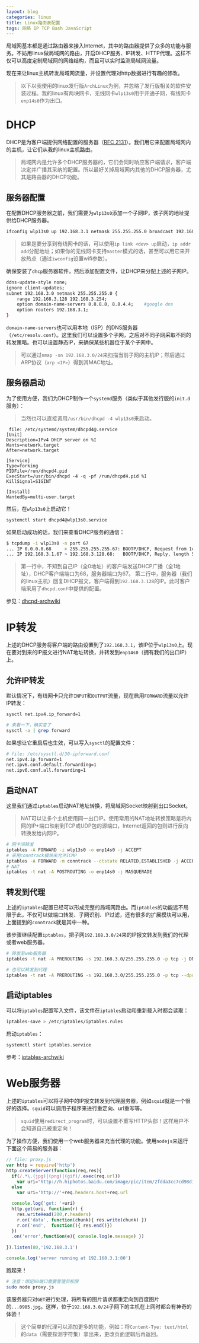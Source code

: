 ```yaml
---
layout: blog
categories: linux
title: Linux路由表配置
tags: 网络 IP TCP Bash JavaScript
---
```


局域网基本都是通过路由器来接入Internet，其中的路由器提供了众多的功能与服务。不妨用linux做局域网的路由，开启DHCP服务、IP转发、HTTP代理。这样不仅可以高度定制局域网的网络结构，而且可以实时监测局域网流量。

现在来让linux主机转发局域网流量，并设置代理对http数据进行有趣的修改。

> 以下以我使用的linux发行版`ArchLinux`为例，并忽略了发行版相关的软件安装过程。我的linux有两块网卡，无线网卡`wlp13s0`用于开通子网，有线网卡`enp14s0`作为出口。

# DHCP

DHCP是为客户端提供网络配置的服务器（[RFC 2131](https://www.ietf.org/rfc/rfc2131.txt)）。我们用它来配置局域网内的主机，让它们从我的linux主机路由。

> 局域网内是允许多个DHCP服务器的，它们会同时响应客户端请求，客户端决定并广播其采纳的配置。所以最好关掉局域网内其他的DHCP服务器，尤其是路由器的DHCP功能。

## 服务器配置

在配置DHCP服务器之前，我们需要为`wlp13s0`添加一个子网IP，该子网的地址提供给DHCP服务器。

```bash
ifconfig wlp13s0 up 192.168.3.1 netmask 255.255.255.0 broadcast 192.168.3.255
```

> 如果是要分享到有线网卡的话，可以使用`ip link <dev> up`启动，`ip addr add`分配地址；如果你的无线网卡支持`master`模式的话，甚至可以用它来开放热点（通过`iwconfig`设置wifi参数）。

确保安装了`dhcp`服务器软件，然后添加配置文件，让DHCP来分配上述的子网IP。

```bash
ddns-update-style none;
ignore client-updates;
subnet 192.168.3.0 netmask 255.255.255.0 {
    range 192.168.3.128 192.168.3.254;
    option domain-name-servers 8.8.8.8, 8.8.4.4;    #google dns
    option routers 192.168.3.1;
}
```

`domain-name-servers`也可以用本地（ISP）的DNS服务器（`/etc/resolv.conf`）。这里我们可以设置多个子网，之后对不同子网采取不同的转发策略。也可以设置静态IP，来确保某些机器位于某个子网中。

> 可以通过`nmap -sn 192.168.3.0/24`来扫描当前子网的主机IP；然后通过ARP协议（`arp <IP>`）得到其MAC地址。

## 服务器启动

为了使用方便，我们为DHCP制作一个`systemd`服务（类似于其他发行版的`init.d`服务）：

> 当然也可以直接调用`/usr/bin/dhcpd -4 wlp13s0`来启动。

```
 file: /etc/systemd/system/dhcpd4@.service
[Unit]
Description=IPv4 DHCP server on %I
Wants=network.target
After=network.target

[Service]
Type=forking
PIDFile=/run/dhcpd4.pid
ExecStart=/usr/bin/dhcpd -4 -q -pf /run/dhcpd4.pid %I
KillSignal=SIGINT

[Install]
WantedBy=multi-user.target
```

然后，在`wlp13s0`上启动它！

```bash
systemctl start dhcpd4@wlp13s0.service
```

如果启动成功的话，我们来查看DHCP服务的通信：

```bash
$ tcpdump -i wlp13s0 -n port 67
... IP 0.0.0.0.68     > 255.255.255.255.67: BOOTP/DHCP, Request from 1c:65:9d:07:32:63 ...
... IP 192.168.3.1.67 > 192.168.3.128.68:   BOOTP/DHCP, Reply, length 548
```

> 第一行中，不知到自己IP（全0地址）的客户端发送DHCP广播（全1地址），DHCP客户端端口为68，服务器端口为67。
> 第二行中，服务器（我们的linux主机）回复DHCP报文，客户端得到`192.168.3.128`的IP。此时客户端采用了`dhcpd.conf`中提供的配置。

参见：[dhcpd-archwiki](https://wiki.archlinux.org/index.php/Dhcpd)


# IP转发

上述的DHCP服务将客户端的路由设置到了`192.168.3.1`，该IP位于`wlp13s0`上。现在要对到来的IP报文进行NAT地址转换，并转发到`enp14s0`（拥有我们的出口IP）上。

## 允许IP转发

默认情况下，有线网卡只允许`INPUT`和`OUTPUT`流量，现在启用`FORWARD`流量以允许IP转发：

```bash
sysctl net.ipv4.ip_forward=1

# 来看一下，确实变了
sysctl -a | grep forward
```

如果想让它重启后也生效，可以写入`sysctl`的配置文件：

```bash
# file: /etc/sysctl.d/30-ipforward.conf
net.ipv4.ip_forward=1
net.ipv6.conf.default.forwarding=1
net.ipv6.conf.all.forwarding=1
```

## 启动NAT

这里我们通过`iptables`启动NAT地址转换，将局域网Socket映射到出口Socket。

> NAT可以让多个主机使用同一出口IP。使用常用的NAT地址转换策略是将内网的IP+端口映射到TCP或UDP包的源端口，Internet返回的包则进行反向转换发给内网IP。

```bash
# 网卡间转发
iptables -A FORWARD -i wlp13s0 -o enp14s0 -j ACCEPT
# 采用conntrack模块来允许ICMP
iptables -A FORWARD -m conntrack --ctstate RELATED,ESTABLISHED -j ACCEPT
# NAT
iptables -t nat -A POSTROUTING -o enp14s0 -j MASQUERADE
```

## 转发到代理

上述的`iptables`配置已经可以形成完整的局域网路由。而`iptables`的功能远不局限于此，不仅可以做端口转发、子网识别、IP过滤，还有很多的扩展模块可以用，上面提到的`conntrack`就是其中一种。

该步骤继续配置`iptables`，把子网`192.168.3.0/24`来的IP报文转发到我们的代理或者web服务器。

```bash
# 转发至web服务器
iptables -t nat -A PREROUTING -s 192.168.3.0/255.255.255.0 -p tcp -j DNAT --to-destination 192.168.3.1

# 也可以转发到代理
iptables -t nat -A PREROUTING -s 192.168.3.0/255.255.255.0 -p tcp --dport 80 -j DNAT --to-destination 192.168.3.1:3128
```

## 启动iptables

可以将`iptables`配置写入文件，该文件在`iptables`启动和重新载入时都会读取：

```bash
iptables-save > /etc/iptables/iptables.rules
```

启动`iptables`：

```bash
systemctl start iptables.service
```

参考：[iptables-archwiki](https://wiki.archlinux.org/index.php/Iptables)

# Web服务器

上述的`iptables`可以将子网中的IP报文转发到代理服务器，例如`squid`就是一个很好的选择。`squid`可以调用子程序来进行重定向、url重写等。

> `squid`使用`redirect_program`时，可以设置不重写HTTP头部！这样用户不会知道自己被重定向！

为了操作方便，我们使用一个web服务器来充当代理的功能。使用`nodejs`来运行下面这个简易的服务器：

```javascript
// file: proxy.js
var http = require('http')
http.createServer(function(req,res){
  if(/.*\.(jpg)|(png)|(gif)/.exec(req.url))
    var uri="http://h.hiphotos.baidu.com/image/pic/item/2fdda3cc7cd98d10764c38ad233fb80e7aec9095.jpg"
  else
    var uri='http://'+req.headers.host+req.url

  console.log('get: '+uri)
  http.get(uri, function(r) {
    res.writeHead(200,r.headers)
    r.on('data', function(chunk){ res.write(chunk) })
    r.on('end',  function(){ res.end()})
  })
  .on('error',function(e){ console.log(e.message) })
  
}).listen(80,'192.168.3.1')

console.log('server running at 192.168.3.1:80')
```

跑起来！

```bash
# 注意：绑定80端口需要管理员权限
sudo node proxy.js
```

该服务器只对`GET`进行处理，将所有的图片请求都重定向到百度图片的`...0905.jpg`。这样，位于`192.168.3.0/24`子网下的主机在上网时都会有神奇的体验！

> 这个简单的代理可以添加更多的功能，例如：将`Content-Tye: text/html`的`data`（需要探测字符集）拿出来，更改页面逻辑后再返回。

